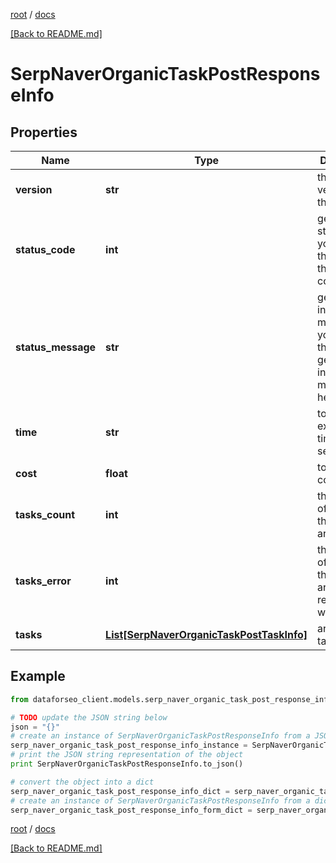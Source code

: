 [root](./../ "root") / [docs](./ "docs")

[[Back to README.md]](./../README.md "[Back to README.md]")

# SerpNaverOrganicTaskPostResponseInfo

## Properties

Name | Type | Description | Notes
------------ | ------------- | ------------- | -------------
**version** | **str** | the current version of the API | [optional]
**status_code** | **int** | general status code you can find the full list of the response codes here | [optional]
**status_message** | **str** | general informational message you can find the full list of general informational messages here | [optional]
**time** | **str** | total execution time, seconds | [optional]
**cost** | **float** | total tasks cost, USD | [optional]
**tasks_count** | **int** | the number of tasks in the tasks array | [optional]
**tasks_error** | **int** | the number of tasks in the tasks array returned with an error | [optional]
**tasks** | [**List[SerpNaverOrganicTaskPostTaskInfo]**](SerpNaverOrganicTaskPostTaskInfo.md) | array of tasks | [optional]

## Example

```python
from dataforseo_client.models.serp_naver_organic_task_post_response_info import SerpNaverOrganicTaskPostResponseInfo

# TODO update the JSON string below
json = "{}"
# create an instance of SerpNaverOrganicTaskPostResponseInfo from a JSON string
serp_naver_organic_task_post_response_info_instance = SerpNaverOrganicTaskPostResponseInfo.from_json(json)
# print the JSON string representation of the object
print SerpNaverOrganicTaskPostResponseInfo.to_json()

# convert the object into a dict
serp_naver_organic_task_post_response_info_dict = serp_naver_organic_task_post_response_info_instance.to_dict()
# create an instance of SerpNaverOrganicTaskPostResponseInfo from a dict
serp_naver_organic_task_post_response_info_form_dict = serp_naver_organic_task_post_response_info.from_dict(serp_naver_organic_task_post_response_info_dict)
```

  

[root](./../ "root") / [docs](./ "docs")

[[Back to README.md]](./../README.md "[Back to README.md]")